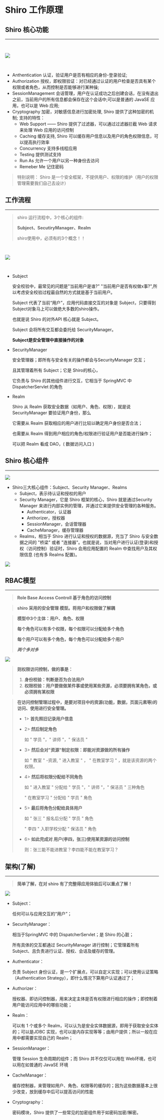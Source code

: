 # **Shiro 工作原理**
## **Shiro 核心功能**
---

<br />

![](/assets/apache-shiro/yky_20200423151533733.png)

<br />

- Anthentication 认证，验证用户是否有相应的身份-登录验证;
- Authorization 授权，即权限验证：对已经通过认证的用户检查是否具有某个权限或者角色，从而控制是否能够进行某种操;
- SessionManagement 会话管理，用户在认证成功之后创建会话，在没有退出之前，当前用户的所有信息都会保存在这个会话中;可以是普通的 JavaSE 应用，也可以是 Web 应用;
- Cryptography 加密，对敏感信息进行加密处理, Shiro 提供了这种加密的机制;
支持的特性：
    - Web Support —— Shiro 提供了过滤器，可以通过过滤器拦截 Web 请求来处理 Web 应用的访问控制
    - Caching 缓存支持, Shiro 可以缓存用户信息以及用户的角色权限信息，可以提高执行效率
    - Concurrency 支持多线程应用
    - Testing 提供测试支持
    - Run As 允许一个用户以另一种身份去访问
    - Remeber Me 记住密码

> 特别说明：
> Shiro 是一个安全框架，不提供用户、权限的维护（用户的权限管理需要我们自己去设计）

## **⼯作流程**
---

> shiro 运⾏流程中，3个核⼼的组件:
>
> **Subject、SecutiryManager、Realm**
>
> shiro使⽤中，必须有的3个概念！！

<br />

![](/assets/apache-shiro/image4.jpeg)

<br />


- Subject

    安全校验中，最常⻅的问题是"当前⽤户是谁?" "当前⽤户是否有权做x事?",所以考虑安全校验过程最⾃然的⽅式就是基于当前⽤户。

    Subject 代表了当前“⽤户”，应⽤代码直接交互的对象是 Subject，只要得到Subject对象⻢上可以做绝⼤多数的shiro操作。

    也就是说 Shiro 的对外API 核⼼就是 Subject。

    Subject 会将所有交互都会委托给 SecurityManager。
 
    **Subject是安全管理中直接操作的对象**

- SecurityManager

    安全管理器；即所有与安全有关的操作都会与SecurityManager 交互；

    且其管理着所有 Subject；它是 Shiro的核⼼，

    它负责与 Shiro 的其他组件进⾏交互，它相当于 SpringMVC 中DispatcherServlet 的⻆⾊

- Realm

    Shiro 从 Realm 获取安全数据（如⽤户、⻆⾊、权限），就是说SecurityManager 要验证⽤户身份，那么

  它需要从 Realm 获取相应的⽤户进⾏⽐较以确定⽤户身份是否合法；

  也需要从 Realm 得到⽤户相应的⻆⾊/权限进⾏验证⽤户是否能进⾏操作；

  可以把 Realm 看成 DAO，( 数据访问⼊⼝ )

## **Shiro 核心组件**
---

![](/assets/apache-shiro/yky_13495408237665.jpg)

- Shiro三大核心组件：Subject、Security Manager、Realms
    - Subject，表示待认证和授权的用户
    - Security Manager，它是 Shiro 框架的核心，Shiro 就是通过Security Manager 来进行内部实例的管理，并通过它来提供安全管理的各种服务。
        - Authenticator，认证器
        - Anthorizer，授权器
        - SessionManager，会话管理器
        - CacheManager，缓存管理器
    - Realms，相当于 Shiro 进行认证和授权的数据源，充当了 Shiro 与安全数据之间的 "桥梁" 或者 "连接器"。也就是说，当对用户进行认证(登录)和授权（访问控制）验证时，Shiro 会用应用配置的 Realm 中查找用户及其权限信息 (也有多 Realms 配置)。

![](/assets/apache-shiro/yky_20200423163414191.png)


## **RBAC模型**
---

> **Role Base Access Controll 基于⻆⾊的访问控制**

> **shiro 采⽤的安全管理 模型。将用户和权限做了解耦**



> **模型中3个主体：⽤户、⻆⾊、权限**
>
> **每个⻆⾊可以有多个权限，每个权限可以分配给多个⻆⾊**
>
> **每个⽤户可以有多个⻆⾊，每个⻆⾊可以分配给多个⽤户**
>
> ***两个多对多***



![](/assets/apache-shiro/image5.jpeg)



> **则权限访问控制，做的事是：**
> 1. **身份校验：判断是否为合法⽤户**
> 2. **权限校验：⽤户要做做某件事或使⽤某些资源，必须要拥有某⻆⾊，或必须拥有某权限**
> 

> **在访问控制管理过程中，是要对项⽬中的资源(功能，数据，⻚⾯元素等)的访问、使⽤进⾏安全管理。**
> 
> - 1> **⾸先照旧记录⽤户信息**
> - 2> **然后制定⻆⾊**
>
>   如 " 学员 "，" 讲师 "，" 保洁员 " 
>
> - 3> **然后会对"资源"制定权限：即能对资源做的所有操作**
>
>   如 " 教室 " -资源, " 进⼊教室 " ， " 在教室学习 " ，就是该资源的两个权限。
>
> - 4> **然后将权限分配给不同⻆⾊**
>
>   如 " 进⼊教室 " 分配给 " 学员 "，" 讲师 "，" 保洁员 " 三种⻆⾊
>
>    " 在教室学习 " 分配给 " 学员 " ⻆⾊
>
> - 5> **最后将⻆⾊分配给具体⽤户**
>
>   如 " 张三 " 报名后分配 " 学员 " ⻆⾊
>
>    " 李四 " ⼊职学校分配 " 保洁员 " ⻆⾊
>
> - 6> **如此完成对 ⽤户(李四，张三)使⽤某资源的访问控制**
>
>   则：张三能不能进教室？李四能不能在教室学习？

## **架构(了解)**
---

> **简单了解，在对 shiro 有了完整得应用体验后可以重点了解！**

![](/assets/aoache-shiro/image6.jpeg)



- Subject：

    任何可以与应⽤交互的“⽤户”；
- SecurityManager：

    相当于SpringMVC 中的 DispatcherServlet；是 Shiro 的⼼脏；

    所有具体的交互都通过 SecurityManager 进⾏控制；它管理着所有 Subject、且负责进⾏认证、授权、会话及缓存的管理。

- Authenticator：

    负责 Subject 身份认证，是⼀个扩展点，可以⾃定义实现；可以使⽤认证策略（Authentication Strategy），即什么情况下算⽤户认证通过了；

- Authorizer：

    授权器、即访问控制器，⽤来决定主体是否有权限进⾏相应的操作；即控制着⽤户能访问应⽤中的哪些功能；

- Realm：

    可以有 1 个或多个 Realm，可以认为是安全实体数据源，即⽤于获取安全实体的；可以是JDBC 实现，也可以是内存实现等等；由⽤户提供；所以⼀般在应⽤中都需要实现⾃⼰的 Realm；

- SessionManager：
    
    管理 Session ⽣命周期的组件；⽽ Shiro 并不仅仅可以⽤在 Web环境，也可以⽤在如普通的 JavaSE 环境

- CacheManager：

    缓存控制器，来管理如⽤户、⻆⾊、权限等的缓存的；因为这些数据基本上很少改变，放到缓存中后可以提⾼访问的性能

- Cryptography：
    
    密码模块，Shiro 提供了⼀些常⻅的加密组件⽤于如密码加密/解密。

